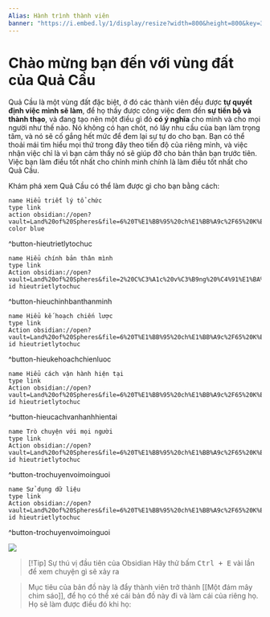 ```yaml
---
Alias: Hành trình thành viên
banner: "https://i.embed.ly/1/display/resize?width=800&height=800&key=3e750996b20f47be9451da09d3fffa5b&url=http%3A%2F%2Fimgur.com%2F1b2hgVf.jpg"
---
```

# Chào mừng bạn đến với vùng đất của Quả Cầu
Quả Cầu là một vùng đất đặc biệt, ở đó các thành viên đều được **tự quyết định việc mình sẽ làm**, để họ thấy được công việc đem đến **sự tiến bộ và thành thạo**, và đang tạo nên một điều gì đó **có ý nghĩa** cho mình và cho mọi người như thế nào. Nó không có hạn chót, nó lấy nhu cầu của bạn làm trọng tâm, và nó sẽ cố gắng hết mức để đem lại sự tự do cho bạn. Bạn có thể thoải mái tìm hiểu mọi thứ trong đây theo tiến độ của riêng mình, và việc nhận việc chỉ là vì bạn cảm thấy nó sẽ giúp đỡ cho bản thân bạn trước tiên. Việc bạn làm điều tốt nhất cho chính mình chính là làm điều tốt nhất cho Quả Cầu.

Khám phá xem Quả Cầu có thể làm được gì cho bạn bằng cách:

```button
name Hiểu triết lý tổ chức
type link
action obsidian://open?vault=Land%20of%20Spheres&file=6%20T%E1%BB%95%20ch%E1%BB%A9c%2F65%20K%E1%BB%B9%20n%C4%83ng%2C%20th%E1%BB%AD%20th%C3%A1ch%2C%20th%C3%A0nh%20t%E1%BB%B1u%20(Luy%E1%BB%87n%20chi%C3%AAu%2C%20%C4%91%C3%A1nh%20qu%C3%A1i%2C%20s%C4%83n%20chi%E1%BA%BFn%20l%E1%BB%A3i%20ph%E1%BA%A9m)%2FHi%E1%BB%83u%20Qu%E1%BA%A3%20C%E1%BA%A7u%2FT%C3%A0i%20li%E1%BB%87u%2FHi%E1%BB%83u%20tri%E1%BA%BFt%20l%C3%BD%20t%E1%BB%95%20ch%E1%BB%A9c
color blue
```
^button-hieutrietlytochuc

```button
name Hiểu chính bản thân mình
type link
Action obsidian://open?vault=Land%20of%20Spheres&file=2%20C%C3%A1c%20v%C3%B9ng%20%C4%91%E1%BA%A5t%20(S%E1%BA%A3n%20ph%E1%BA%A9m%20v%C3%A0%20m%E1%BB%A5c%20ti%C3%AAu)%2F2A%20%C4%90%C3%A1m%20m%C3%A2y%20chim%20s%C3%A1o%20l%C3%B4ng%20v%C3%A0ng%2F2A3%20T%C3%A0i%20li%E1%BB%87u%2FL%C3%AAn%20k%E1%BA%BF%20ho%E1%BA%A1ch%20cho%20b%E1%BA%A3n%20th%C3%A2n
id hieutrietlytochuc
```
^button-hieuchinhbanthanminh


```button
name Hiểu kế hoạch chiến lược
type link
Action obsidian://open?vault=Land%20of%20Spheres&file=6%20T%E1%BB%95%20ch%E1%BB%A9c%2F65%20K%E1%BB%B9%20n%C4%83ng%2C%20th%E1%BB%AD%20th%C3%A1ch%2C%20th%C3%A0nh%20t%E1%BB%B1u%20(Luy%E1%BB%87n%20chi%C3%AAu%2C%20%C4%91%C3%A1nh%20qu%C3%A1i%2C%20s%C4%83n%20chi%E1%BA%BFn%20l%E1%BB%A3i%20ph%E1%BA%A9m)%2FHi%E1%BB%83u%20Qu%E1%BA%A3%20C%E1%BA%A7u%2FT%C3%A0i%20li%E1%BB%87u%2FHi%E1%BB%83u%20k%E1%BA%BF%20ho%E1%BA%A1ch%20chi%E1%BA%BFn%20l%C6%B0%E1%BB%A3c
id hieutrietlytochuc
```
^button-hieukehoachchienluoc


```button
name Hiểu cách vận hành hiện tại
type link
Action obsidian://open?vault=Land%20of%20Spheres&file=6%20T%E1%BB%95%20ch%E1%BB%A9c%2F65%20K%E1%BB%B9%20n%C4%83ng%2C%20th%E1%BB%AD%20th%C3%A1ch%2C%20th%C3%A0nh%20t%E1%BB%B1u%20(Luy%E1%BB%87n%20chi%C3%AAu%2C%20%C4%91%C3%A1nh%20qu%C3%A1i%2C%20s%C4%83n%20chi%E1%BA%BFn%20l%E1%BB%A3i%20ph%E1%BA%A9m)%2FHi%E1%BB%83u%20Qu%E1%BA%A3%20C%E1%BA%A7u%2FT%C3%A0i%20li%E1%BB%87u%2FHi%E1%BB%83u%20c%C3%A1ch%20v%E1%BA%ADn%20h%C3%A0nh%20hi%E1%BB%87n%20t%E1%BA%A1i
id hieutrietlytochuc
```
^button-hieucachvanhanhhientai

```button
name Trò chuyện với mọi người
type link
Action obsidian://open?vault=Land%20of%20Spheres&file=6%20T%E1%BB%95%20ch%E1%BB%A9c%2F65%20K%E1%BB%B9%20n%C4%83ng%2C%20th%E1%BB%AD%20th%C3%A1ch%2C%20th%C3%A0nh%20t%E1%BB%B1u%20(Luy%E1%BB%87n%20chi%C3%AAu%2C%20%C4%91%C3%A1nh%20qu%C3%A1i%2C%20s%C4%83n%20chi%E1%BA%BFn%20l%E1%BB%A3i%20ph%E1%BA%A9m)%2FHi%E1%BB%83u%20Qu%E1%BA%A3%20C%E1%BA%A7u%2FT%C3%A0i%20li%E1%BB%87u%2FTr%C3%B2%20chuy%E1%BB%87n%20v%E1%BB%9Bi%20m%E1%BB%8Di%20ng%C6%B0%E1%BB%9Di
id hieutrietlytochuc
```
^button-trochuyenvoimoinguoi

```button
name Sử dụng dữ liệu
type link
Action obsidian://open?vault=Land%20of%20Spheres&file=6%20T%E1%BB%95%20ch%E1%BB%A9c%2F65%20K%E1%BB%B9%20n%C4%83ng%2C%20th%E1%BB%AD%20th%C3%A1ch%2C%20th%C3%A0nh%20t%E1%BB%B1u%20(Luy%E1%BB%87n%20chi%C3%AAu%2C%20%C4%91%C3%A1nh%20qu%C3%A1i%2C%20s%C4%83n%20chi%E1%BA%BFn%20l%E1%BB%A3i%20ph%E1%BA%A9m)%2FHi%E1%BB%83u%20Qu%E1%BA%A3%20C%E1%BA%A7u%2FT%C3%A0i%20li%E1%BB%87u%2FS%E1%BB%AD%20d%E1%BB%A5ng%20d%E1%BB%AF%20li%E1%BB%87u
id hieutrietlytochuc
```
^button-trochuyenvoimoinguoi

![](https://i.embed.ly/1/display/resize?width=800&height=800&key=3e750996b20f47be9451da09d3fffa5b&url=http%3A%2F%2Fimgur.com%2F1b2hgVf.jpg)

> [!Tip] Sự thú vị đầu tiên của Obsidian
> Hãy thử bấm <kbd>Ctrl + E</kbd> vài lần để xem chuyện gì sẽ xảy ra

> Mục tiêu của bản đồ này là đẩy thành viên trở thành [[Một đám mây chim sáo]], để họ có thể xé cái bản đồ này đi và làm cái của riêng họ. Họ sẽ làm được điều đó khi họ: